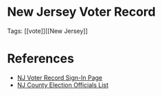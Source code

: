 # New Jersey Voter Record

Tags: [[vote]][[New Jersey]]

# References

- [NJ Voter Record Sign-In Page](https://voter.svrs.nj.gov/auth/sign-in)
- [NJ County Election Officials List](https://nj.gov/state/elections/vote-county-election-officials.shtml)

